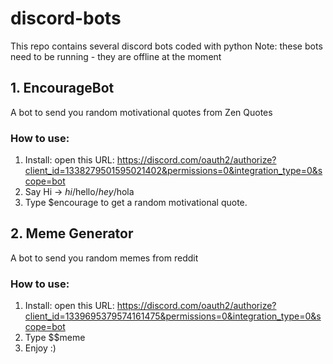 # discord-bots
This repo contains several discord bots coded with python
Note: these bots need to be running - they are offline at the moment

## 1. EncourageBot
A bot to send you random motivational quotes from Zen Quotes

### How to use:
1. Install: open this URL: https://discord.com/oauth2/authorize?client_id=1338279501595021402&permissions=0&integration_type=0&scope=bot
2. Say Hi -> $hi/$hello/$hey/$hola
3. Type $encourage to get a random motivational quote. 
   

## 2. Meme Generator
A bot to send you random memes from reddit

### How to use:
1. Install: open this URL: https://discord.com/oauth2/authorize?client_id=1339695379574161475&permissions=0&integration_type=0&scope=bot
2. Type $$meme
3. Enjoy :) 
